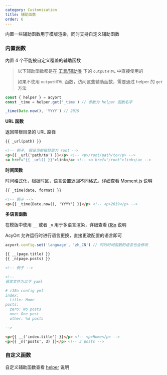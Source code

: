 ```yaml
---
category: Customization
title: 辅助函数
order: 6
---
```


内置一些辅助函数用于模版渲染，同时支持自定义辅助函数

### 内置函数

内置 4 个不能被自定义覆盖的辅助函数

> 以下辅助函数都是在 [工具/辅助类](/api/util/) 下的 `outputHTML` 中直接使用的
>
> 如果不使用 `outputHTML` 函数，访问这些辅助函数，需要通过 helper 的 `get` 方法

```js
const { helper } = acyort
const _time = helper.get('_time') // 参数为 helper 函数名字

_time(Date.now(), 'YYYY') // 2019
```

**URL 函数**

返回带根目录的 URL 路径

```html
{{ _url(path) }}

<!-- 例子, 假设当前根目录为 root -->
<p>{{ _url('path/to') }}</p> <!-- <p>/root/path/to</p> -->
<a href="{{ _url() }}">link</a> <!-- <a href="/root">link</a> -->
```

**时间函数**

时间格式化，根据时区，语言设置返回不同格式。详细查看 [Moment.js](http://momentjs.com/) 说明

```html
{{ _time(date, format) }}

<!-- 例子 -->
<p>{{ _time(Date.now(), 'YYYY') }}</p> <!-- <p>2019</p> -->
```

**多语言函数**

在模版中使用 `__` 或者 `_n` 用于多语言渲染，详细查看 [i18n](https://github.com/acyortjs/i18n) 说明

AcyOrt 允许运行时进行语言更换，直接更改配置的语言即可

```js
acyort.config.set('language', 'zh_CN') // 同时时间函数的语言也会修改
```

```html
{{ __(page.title) }}
{{ _n(page.posts) }}

<!-- 例子 -->

<!--
语言文件为以下 yaml

# i18n config yml
index:
  title: Home
posts:
  zero: No posts
  one: One post
  other: %d posts

-->

<p>{{ __('index.title') }}</p> <!-- <p>Home</p> -->
<p>{{ _n('posts', 3) }}</p> <!-- 3 posts -->
```

### 自定义函数

自定义辅助函数查看 [helper](/api/helper/) 说明
